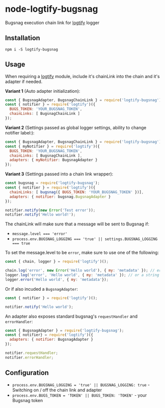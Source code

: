 # node-logtify-bugsnag
Bugsnag execution chain link for [logtify](https://github.com/dial-once/node-logtify) logger

## Installation
```
npm i -S logtify-bugsnag
```

## Usage
When requiring a [logtify](https://github.com/dial-once/node-logtify) module, include it's chainLink into the chain and it's adapter if needed.

**Variant 1** (Auto adapter initialization): 
```js
const { BugsnagAdapter, BugsnagChainLink } = require('logtify-bugsnag');
const { notifier } = require('logtify')({
  BUGS_TOKEN: 'YOUR_BUGSNAG_TOKEN',
  chainLinks: [ BugsnagChainLink ]
});
```

**Variant 2** (Settings passed as global logger settings, ability to change notifier label:): 
```js
const { BugsnagAdapter, BugsnagChainLink } = require('logtify-bugsnag');
const { myNotifier } = require('logtify')({
  BUGS_TOKEN: 'YOUR_BUGSNAG_TOKEN',
  chainLinks: [ BugsnagChainLink ],
  adapters: { myNotifier: BugsnagAdapter }
});
```

**Variant 3** (Settings passed into a chain link wrapper):
```js
const bugsnag = require('logtify-bugsnag');
const { notifier } = require('logtify')({
  chainLinks: [ bugsnag({ BUGS_TOKEN: 'YOUR_BUGSNAG_TOKEN' })],
  adapters: { notifier: bugsnag.BugsnagAdapter }
});

notifier.notify(new Error('Test error'));
notifier.notify('Hello world!');
```
The chainLink will make sure that a message will be sent to Bugsnag if:
* ``message.level === 'error'``
* ``process.env.BUGSNAG_LOGGING === 'true' || settings.BUGSNAG_LOGGING === true``

To set the message.level to be ``error``, make sure to use one of the following:
```js
const { chain, logger } = require('logtify')();

chain.log('error', new Error('Hello world'), { my: 'metadata' }); // error can also be passed as an arg
logger.log('error', 'Hello world', { my: 'metadata' }); // or a string
logger.error('Hello world', { my: 'metadata'});
```
Or if also incuded a ``BugsnagAdapter``:
```js
const { notifier } = require('logtify')();

notifier.notify('Hello world');
```

An adapter also exposes standard bugsnag's ``requestHandler`` and ``errorHandler``:
```js
const { BugsnagAdapter } = require('logtify-bugsnag');
const { notifier} = require('logtify')({
  adapters: { notifier: BugsnagAdapter }
});

notifier.requestHandler;
notifier.errorHandler;
```

## Configuration
* ``process.env.BUGSNAG_LOGGING = 'true' || BUGSNAG_LOGGING: true`` - Switching on / off the chain link and adapter
* ``process.env.BUGS_TOKEN = 'TOKEN' || BUGS_TOKEN: 'TOKEN'`` - your Bugsnag token
